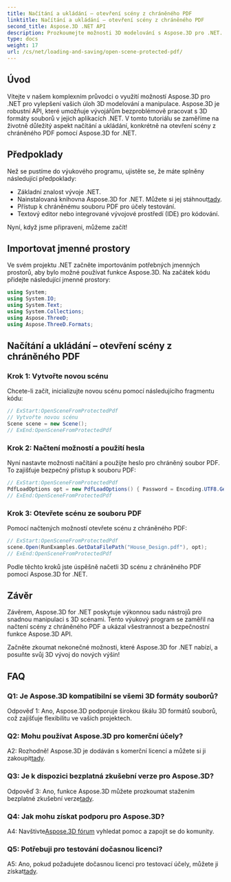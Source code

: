 ```yaml
---
title: Načítání a ukládání – otevření scény z chráněného PDF
linktitle: Načítání a ukládání – otevření scény z chráněného PDF
second_title: Aspose.3D .NET API
description: Prozkoumejte možnosti 3D modelování s Aspose.3D pro .NET. Naučte se otevírat scény z chráněných souborů PDF v našem podrobném průvodci.
type: docs
weight: 17
url: /cs/net/loading-and-saving/open-scene-protected-pdf/
---
```

## Úvod

Vítejte v našem komplexním průvodci o využití možností Aspose.3D pro .NET pro vylepšení vašich úloh 3D modelování a manipulace. Aspose.3D je robustní API, které umožňuje vývojářům bezproblémově pracovat s 3D formáty souborů v jejich aplikacích .NET. V tomto tutoriálu se zaměříme na životně důležitý aspekt načítání a ukládání, konkrétně na otevření scény z chráněného PDF pomocí Aspose.3D for .NET.

## Předpoklady

Než se pustíme do výukového programu, ujistěte se, že máte splněny následující předpoklady:

- Základní znalost vývoje .NET.
-  Nainstalovaná knihovna Aspose.3D for .NET. Můžete si jej stáhnout[tady](https://releases.aspose.com/3d/net/).
- Přístup k chráněnému souboru PDF pro účely testování.
- Textový editor nebo integrované vývojové prostředí (IDE) pro kódování.

Nyní, když jsme připraveni, můžeme začít!

## Importovat jmenné prostory

Ve svém projektu .NET začněte importováním potřebných jmenných prostorů, aby bylo možné používat funkce Aspose.3D. Na začátek kódu přidejte následující jmenné prostory:

```csharp
using System;
using System.IO;
using System.Text;
using System.Collections;
using Aspose.ThreeD;
using Aspose.ThreeD.Formats;
```

## Načítání a ukládání – otevření scény z chráněného PDF

### Krok 1: Vytvořte novou scénu

Chcete-li začít, inicializujte novou scénu pomocí následujícího fragmentu kódu:

```csharp
// ExStart:OpenSceneFromProtectedPdf
// Vytvořte novou scénu
Scene scene = new Scene();
// ExEnd:OpenSceneFromProtectedPdf
```

### Krok 2: Načtení možností a použití hesla

Nyní nastavte možnosti načítání a použijte heslo pro chráněný soubor PDF. To zajišťuje bezpečný přístup k souboru PDF:

```csharp
// ExStart:OpenSceneFromProtectedPdf
PdfLoadOptions opt = new PdfLoadOptions() { Password = Encoding.UTF8.GetBytes("password") };
// ExEnd:OpenSceneFromProtectedPdf
```

### Krok 3: Otevřete scénu ze souboru PDF

Pomocí načtených možností otevřete scénu z chráněného PDF:

```csharp
// ExStart:OpenSceneFromProtectedPdf
scene.Open(RunExamples.GetDataFilePath("House_Design.pdf"), opt);
// ExEnd:OpenSceneFromProtectedPdf
```

Podle těchto kroků jste úspěšně načetli 3D scénu z chráněného PDF pomocí Aspose.3D for .NET.

## Závěr

Závěrem, Aspose.3D for .NET poskytuje výkonnou sadu nástrojů pro snadnou manipulaci s 3D scénami. Tento výukový program se zaměřil na načtení scény z chráněného PDF a ukázal všestrannost a bezpečnostní funkce Aspose.3D API.

Začněte zkoumat nekonečné možnosti, které Aspose.3D for .NET nabízí, a posuňte svůj 3D vývoj do nových výšin!

## FAQ

### Q1: Je Aspose.3D kompatibilní se všemi 3D formáty souborů?

Odpověď 1: Ano, Aspose.3D podporuje širokou škálu 3D formátů souborů, což zajišťuje flexibilitu ve vašich projektech.

### Q2: Mohu používat Aspose.3D pro komerční účely?

 A2: Rozhodně! Aspose.3D je dodáván s komerční licencí a můžete si ji zakoupit[tady](https://purchase.aspose.com/buy).

### Q3: Je k dispozici bezplatná zkušební verze pro Aspose.3D?

 Odpověď 3: Ano, funkce Aspose.3D můžete prozkoumat stažením bezplatné zkušební verze[tady](https://releases.aspose.com/).

### Q4: Jak mohu získat podporu pro Aspose.3D?

 A4: Navštivte[Aspose.3D fórum](https://forum.aspose.com/c/3d/18) vyhledat pomoc a zapojit se do komunity.

### Q5: Potřebuji pro testování dočasnou licenci?

 A5: Ano, pokud požadujete dočasnou licenci pro testovací účely, můžete ji získat[tady](https://purchase.aspose.com/temporary-license/).